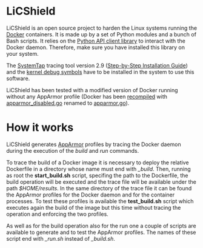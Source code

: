 # LiCShield
LiCShield is an open source project to harden the Linux systems running the [Docker](https://github.com/docker/docker) containers. It is made up by a set of Python modules and a bunch of Bash scripts. It relies on the [Python API client library](https://github.com/docker/docker-py) to interact with the Docker daemon. Therefore, make sure you have installed this library on your system.

The [SystemTap](https://sourceware.org/systemtap/) tracing tool version 2.9 ([Step-by-Step Installation Guide](https://github.com/LinuxContainerSecurity/LiCShield/blob/master/SystemTap%202.9%20installation%20guide.txt)) and the [kernel debug symbols](https://yaapb.wordpress.com/2012/12/28/debugging-your-running-kernel-in-ubuntu/) have to be installed in the system to use this software.

LiCShield has been tested with a modified version of Docker running without any AppArmor profile (Docker has been [recompiled](https://docs.docker.com/v1.5/contributing/devenvironment/) with [apparmor_disabled.go](https://github.com/opencontainers/runc/blob/master/libcontainer/apparmor/apparmor_disabled.go) renamed to [apparmor.go](https://github.com/opencontainers/runc/blob/master/libcontainer/apparmor/apparmor.go)).

# How it works
LiCShield generates [AppArmor](http://wiki.apparmor.net/index.php/Main_Page) profiles by tracing the Docker daemon during the execution of the *build* and *run* commands.

To trace the build of a Docker image it is necessary to deploy the relative Dockerfile in a directory whose name must end with *_build*. Then, running as root the **start_build.sh** script, specifing the path to the Dockerfile, the build operation will be executed and the trace file will be available under the path *$HOME/results*.
In the same directory of the trace file it can be found the AppArmor profiles for the Docker daemon and for the container processes. To test these profiles is available the **test_build.sh** script which executes again the build of the image but this time without tracing the operation and enforcing the two profiles. 

As well as for the build operation also for the run one a couple of scripts are available to generate and to test the AppArmor profiles. The names of these script end with *_run.sh* instead of *_build.sh*.
